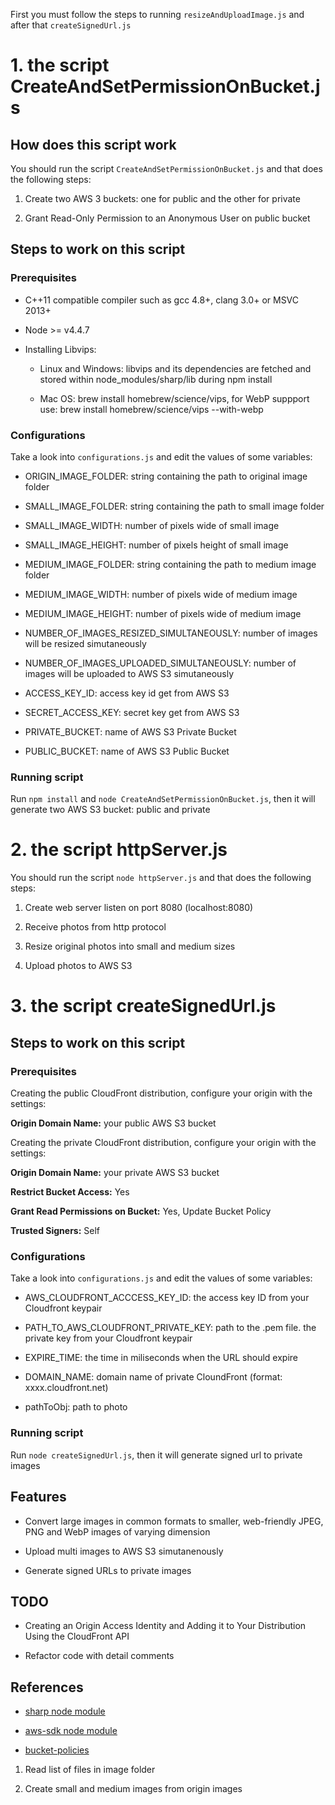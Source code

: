 
First you must follow the steps to running `resizeAndUploadImage.js` and after that `createSignedUrl.js`


# 1. the script CreateAndSetPermissionOnBucket.js

## How does this script work

You should run the script `CreateAndSetPermissionOnBucket.js` and that does the following steps:

1. Create two AWS 3 buckets: one for public and the other for private

2. Grant Read-Only Permission to an Anonymous User on public bucket

## Steps to work on this script
	
### Prerequisites

- C++11 compatible compiler such as gcc 4.8+, clang 3.0+ or MSVC 2013+

- Node >= v4.4.7

- Installing Libvips:

	- Linux and Windows: libvips and its dependencies are fetched and stored within node_modules/sharp/lib during npm install

	- Mac OS: brew install homebrew/science/vips, for WebP suppport use: brew install homebrew/science/vips --with-webp

### Configurations

Take a look into `configurations.js` and edit the values of some variables:

- ORIGIN_IMAGE_FOLDER: string containing the path to original image folder

- SMALL_IMAGE_FOLDER: string containing the path to small image folder

- SMALL_IMAGE_WIDTH: number of pixels wide of small image

- SMALL_IMAGE_HEIGHT: number of pixels height of small image

- MEDIUM_IMAGE_FOLDER: string containing the path to medium image folder

- MEDIUM_IMAGE_WIDTH: number of pixels wide of medium image

- MEDIUM_IMAGE_HEIGHT: number of pixels wide of medium image

- NUMBER_OF_IMAGES_RESIZED_SIMULTANEOUSLY: number of images will be resized simutaneously

- NUMBER_OF_IMAGES_UPLOADED_SIMULTANEOUSLY: number of images will be uploaded to AWS S3 simutaneously

- ACCESS_KEY_ID: access key id get from AWS S3

- SECRET_ACCESS_KEY: secret key get from AWS S3

- PRIVATE_BUCKET: name of AWS S3 Private Bucket

- PUBLIC_BUCKET: name of AWS S3 Public Bucket

### Running script

Run `npm install` and `node CreateAndSetPermissionOnBucket.js`, then it will generate two AWS S3 bucket: public and private

# 2. the script httpServer.js

You should run the script `node httpServer.js` and that does the following steps:

1. Create web server listen on port 8080 (localhost:8080)

2. Receive photos from http protocol

3. Resize original photos into small and medium sizes

4. Upload photos to AWS S3


# 3. the script createSignedUrl.js

## Steps to work on this script
	
### Prerequisites

Creating the public CloudFront distribution, configure your origin with the settings:

**Origin Domain Name:** your public AWS S3 bucket

Creating the private CloudFront distribution, configure your origin with the settings:

**Origin Domain Name:** your private AWS S3 bucket

**Restrict Bucket Access:** Yes

**Grant Read Permissions on Bucket:** Yes, Update Bucket Policy

**Trusted Signers:** Self

### Configurations

Take a look into `configurations.js` and edit the values of some variables:

- AWS_CLOUDFRONT_ACCCESS_KEY_ID: the access key ID from your Cloudfront keypair

- PATH_TO_AWS_CLOUDFRONT_PRIVATE_KEY: path to the .pem file. the private key from your Cloudfront keypair

- EXPIRE_TIME: the time in miliseconds when the URL should expire

- DOMAIN_NAME: domain name of private CloundFront (format: xxxx.cloudfront.net)

- pathToObj: path to photo

### Running script

Run `node createSignedUrl.js`, then it will generate signed url to private images

## Features

- Convert large images in common formats to smaller, web-friendly JPEG, PNG and WebP images of varying dimension

- Upload multi images to AWS S3 simutanenously 

- Generate signed URLs to private images

## TODO

- Creating an Origin Access Identity and Adding it to Your Distribution Using the CloudFront API

- Refactor code with detail comments


## References

- [sharp node module](http://sharp.dimens.io/en/stable/) 

- [aws-sdk node module](http://docs.aws.amazon.com/AWSJavaScriptSDK/guide/node-examples.html)

- [bucket-policies](https://docs.aws.amazon.com/AmazonS3/latest/dev/example-bucket-policies.html)



1. Read list of files in image folder

2. Create small and medium images from origin images